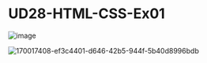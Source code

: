 # UD28-HTML-CSS-Ex01

![image](https://user-images.githubusercontent.com/108835310/187049404-c51a3722-3331-4210-8aa4-0738ad1bf855.png)

![170017408-ef3c4401-d646-42b5-944f-5b40d8996bdb](https://user-images.githubusercontent.com/108835310/187049116-2fd85678-8e57-478a-bcf4-326807e26ef3.png)

